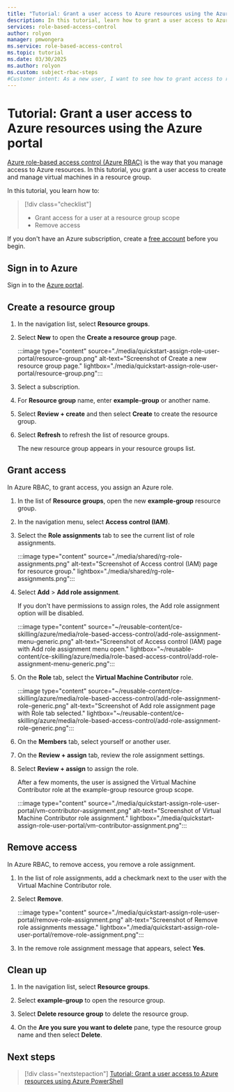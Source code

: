 ```yaml
---
title: "Tutorial: Grant a user access to Azure resources using the Azure portal - Azure RBAC"
description: In this tutorial, learn how to grant a user access to Azure resources using the Azure portal and Azure role-based access control (Azure RBAC).
services: role-based-access-control
author: rolyon
manager: pmwongera
ms.service: role-based-access-control
ms.topic: tutorial
ms.date: 03/30/2025
ms.author: rolyon
ms.custom: subject-rbac-steps
#Customer intent: As a new user, I want to see how to grant access to resources in the portal, so that I can start granting access to others.
---
```


# Tutorial: Grant a user access to Azure resources using the Azure portal

[Azure role-based access control (Azure RBAC)](overview.md) is the way that you manage access to Azure resources. In this tutorial, you grant a user access to create and manage virtual machines in a resource group.

In this tutorial, you learn how to:

> [!div class="checklist"]
> * Grant access for a user at a resource group scope
> * Remove access

If you don't have an Azure subscription, create a [free account](https://azure.microsoft.com/pricing/purchase-options/azure-account?cid=msft_learn) before you begin.

## Sign in to Azure

Sign in to the [Azure portal](https://portal.azure.com).

## Create a resource group

1. In the navigation list, select **Resource groups**.

1. Select **New** to open the **Create a resource group** page.

    :::image type="content" source="./media/quickstart-assign-role-user-portal/resource-group.png" alt-text="Screenshot of Create a new resource group page." lightbox="./media/quickstart-assign-role-user-portal/resource-group.png":::

1. Select a subscription.

1. For **Resource group** name, enter **example-group** or another name.

1. Select **Review + create** and then select **Create** to create the resource group.

1. Select **Refresh** to refresh the list of resource groups.

   The new resource group appears in your resource groups list.

## Grant access

In Azure RBAC, to grant access, you assign an Azure role.

1. In the list of **Resource groups**, open the new **example-group** resource group.

1. In the navigation menu, select **Access control (IAM)**.

1. Select the **Role assignments** tab to see the current list of role assignments.

    :::image type="content" source="./media/shared/rg-role-assignments.png" alt-text="Screenshot of Access control (IAM) page for resource group." lightbox="./media/shared/rg-role-assignments.png":::

1. Select **Add** > **Add role assignment**.

   If you don't have permissions to assign roles, the Add role assignment option will be disabled.

    :::image type="content" source="~/reusable-content/ce-skilling/azure/media/role-based-access-control/add-role-assignment-menu-generic.png" alt-text="Screenshot of Access control (IAM) page with Add role assignment menu open." lightbox="~/reusable-content/ce-skilling/azure/media/role-based-access-control/add-role-assignment-menu-generic.png":::

1. On the **Role** tab, select the **Virtual Machine Contributor** role.

    :::image type="content" source="~/reusable-content/ce-skilling/azure/media/role-based-access-control/add-role-assignment-role-generic.png" alt-text="Screenshot of Add role assignment page with Role tab selected." lightbox="~/reusable-content/ce-skilling/azure/media/role-based-access-control/add-role-assignment-role-generic.png":::

1. On the **Members** tab, select yourself or another user.

1. On the **Review + assign** tab, review the role assignment settings.

1. Select **Review + assign** to assign the role.

   After a few moments, the user is assigned the Virtual Machine Contributor role at the example-group resource group scope.

    :::image type="content" source="./media/quickstart-assign-role-user-portal/vm-contributor-assignment.png" alt-text="Screenshot of Virtual Machine Contributor role assignment." lightbox="./media/quickstart-assign-role-user-portal/vm-contributor-assignment.png":::

## Remove access

In Azure RBAC, to remove access, you remove a role assignment.

1. In the list of role assignments, add a checkmark next to the user with the Virtual Machine Contributor role.

1. Select **Remove**.

    :::image type="content" source="./media/quickstart-assign-role-user-portal/remove-role-assignment.png" alt-text="Screenshot of Remove role assignments message." lightbox="./media/quickstart-assign-role-user-portal/remove-role-assignment.png":::

1. In the remove role assignment message that appears, select **Yes**.

## Clean up

1. In the navigation list, select **Resource groups**.

1. Select **example-group** to open the resource group.

1. Select **Delete resource group** to delete the resource group.

1. On the **Are you sure you want to delete** pane, type the resource group name and then select **Delete**.

## Next steps

> [!div class="nextstepaction"]
> [Tutorial: Grant a user access to Azure resources using Azure PowerShell](tutorial-role-assignments-user-powershell.md)
